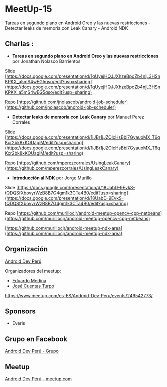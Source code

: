 # MeetUp-15
Tareas en segundo plano en Android Oreo y las nuevas restricciones - Detectar leaks de memoria con Leak Canary - Android NDK

## Charlas :

- **Tareas en segundo plano en Android Oreo y las nuevas restricciones**  por Jonathan Nolasco Barrientos

 Slide [https://docs.google.com/presentation/d/1qUyejHQJJXhzeBpoZb4njL3HSnKPKX_a5mS4wEG5qso/edit?usp=sharing](https://docs.google.com/presentation/d/1qUyejHQJJXhzeBpoZb4njL3HSnKPKX_a5mS4wEG5qso/edit?usp=sharing)

 Repo [https://github.com/jnolascob/android-job-scheduler](https://github.com/jnolascob/android-job-scheduler)

- **Detectar leaks de memoria con Leak Canary**  por Manuel Perez Corrales

 Slide [https://docs.google.com/presentation/d/1iJBr1jJZOlcHsBbi7GyauoMX_T6qKcr2bk8xKOUagiM/edit?usp=sharing](https://docs.google.com/presentation/d/1iJBr1jJZOlcHsBbi7GyauoMX_T6qKcr2bk8xKOUagiM/edit?usp=sharing)

 Repo [https://github.com/mperezcorrales/UsingLeakCanary](https://github.com/mperezcorrales/UsingLeakCanary)

- **Introducción al NDK**  por Jorge Murillo

 Slide [https://docs.google.com/presentation/d/18UabD-9EvkS-tQDQSfXbovyrWzB8B7G4gm1k3CTa4B0/edit?usp=sharing](https://docs.google.com/presentation/d/18UabD-9EvkS-tQDQSfXbovyrWzB8B7G4gm1k3CTa4B0/edit?usp=sharing)

 Repo [https://github.com/murillocjr/android-meetup-opencv-cpp-netbeans](https://github.com/murillocjr/android-meetup-opencv-cpp-netbeans)
 
 [https://github.com/murillocjr/android-meetup-ndk-area](https://github.com/murillocjr/android-meetup-ndk-area)

## Organización 
[Android Dev Perú](https://github.com/Android-Dev-Peru)

Organizadores del meetup:

- [Eduardo Medina](https://github.com/emedinaa)
- [José Cuentas Turpo](https://github.com/PibeDx)

https://www.meetup.com/es-ES/Android-Dev-Peru/events/249542773/

## Sponsors
 - Everis

## Grupo en Facebook 
[Android Dev Perú - Grupo](https://www.facebook.com/groups/androidpe/)

## Meetup 
[Android Dev Perú - meetup.com](https://www.meetup.com/es-ES/Android-Dev-Peru/)
